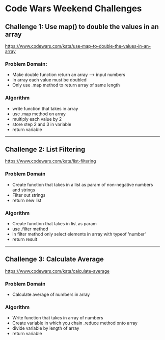 # Code Wars Weekend Challenges

## Challenge 1: Use map() to double the values in an array

https://www.codewars.com/kata/use-map-to-double-the-values-in-an-array

### Problem Domain:
- Make double function return an array --> input numbers
- In array each value must be doubled
- Only use .map method to return array of same length

### Algorithm
- write function that takes in array
- use .map method on array
- multiply each value by 2
- store step 2 and 3 in variable
- return variable

------
## Challenge 2: List Filtering

https://www.codewars.com/kata/list-filtering

### Problem Domain
- Create function that takes in a list as param of non-negative numbers and strings
- Filter out strings
- return new list

### Algorithm
- Create function that takes in list as param
- use .filter method
- in filter method only select elements in array with typeof 'number'
- return result

------
## Challenge 3: Calculate Average

https://www.codewars.com/kata/calculate-average

### Problem Domain
- Calculate average of numbers in array

### Algorithm
- Write function that takes in array of numbers
- Create variable in which you chain .reduce method onto array
- divide variable by length of array
- return variable




